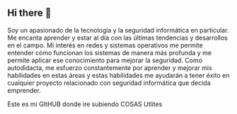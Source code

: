 ## Hi there 👋

<!--
**Ricard0vsa/Ricard0vsa** is a ✨ _special_ ✨ repository because its `README.md` (this file) appears on your GitHub profile.

Here are some ideas to get you started:

- 🔭 I’m currently working on ...
- 🌱 I’m currently learning ...
- 👯 I’m looking to collaborate on ...
- 🤔 I’m looking for help with ...
- 💬 Ask me about ...
- 📫 How to reach me: ...
- 😄 Pronouns: ...
- ⚡ Fun fact: ...
-->
Soy un apasionado de la tecnología y la seguridad informática en particular. Me encanta aprender y estar al día con las últimas tendencias y desarrollos en el campo. Mi interés en redes y sistemas operativos me permite entender cómo funcionan los sistemas de manera más profunda y me permite aplicar ese conocimiento para mejorar la seguridad. Como autodidacta, me esfuerzo constantemente por aprender y mejorar mis habilidades en estas áreas y estas habilidades me ayudarán a tener éxito en cualquier proyecto relacionado con seguridad informática que decida emprender.

Este es mi GItHUB donde ire subiendo COSAS Utlites
